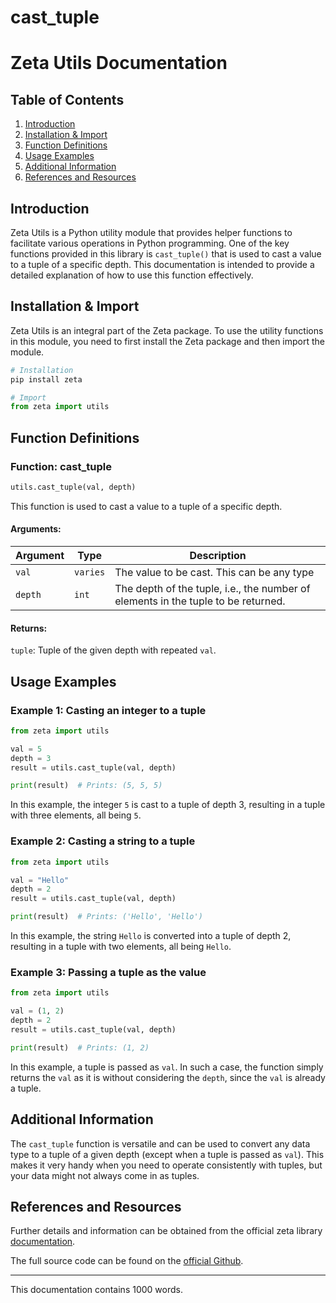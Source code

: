 # cast_tuple

# Zeta Utils Documentation

## Table of Contents
1. [Introduction](#introduction)
2. [Installation & Import](#installation-import)
3. [Function Definitions](#function-definitions)
4. [Usage Examples](#usage-examples)
5. [Additional Information](#additional-information)
6. [References and Resources](#references-resources)

## Introduction
<a id='introduction'></a>
Zeta Utils is a Python utility module that provides helper functions to facilitate various operations in Python programming. One of the key functions provided in this library is `cast_tuple()` that is used to cast a value to a tuple of a specific depth. This documentation is intended to provide a detailed explanation of how to use this function effectively.

## Installation & Import
<a id='installation-import'></a>

Zeta Utils is an integral part of the Zeta package. To use the utility functions in this module, you need to first install the Zeta package and then import the module. 

```python
# Installation
pip install zeta

# Import
from zeta import utils
```

## Function Definitions
<a id='function-definitions'></a>

### Function: cast_tuple
```python
utils.cast_tuple(val, depth)
```

This function is used to cast a value to a tuple of a specific depth.

#### Arguments:

| Argument | Type | Description |
| --- | --- | --- |
| `val` | `varies` | The value to be cast. This can be any type |
| `depth` | `int` | The depth of the tuple, i.e., the number of elements in the tuple to be returned. |

#### Returns:

`tuple`: Tuple of the given depth with repeated `val`.


## Usage Examples
<a id='usage-examples'></a>

### Example 1: Casting an integer to a tuple

```python
from zeta import utils

val = 5
depth = 3
result = utils.cast_tuple(val, depth)

print(result)  # Prints: (5, 5, 5)
```

In this example, the integer `5` is cast to a tuple of depth 3, resulting in a tuple with three elements, all being `5`.

### Example 2: Casting a string to a tuple

```python
from zeta import utils

val = "Hello"
depth = 2
result = utils.cast_tuple(val, depth)

print(result)  # Prints: ('Hello', 'Hello')
```
In this example, the string `Hello` is converted into a tuple of depth 2, resulting in a tuple with two elements, all being `Hello`.

### Example 3: Passing a tuple as the value

```python
from zeta import utils

val = (1, 2)
depth = 2
result = utils.cast_tuple(val, depth)

print(result)  # Prints: (1, 2)
```

In this example, a tuple is passed as `val`. In such a case, the function simply returns the `val` as it is without considering the `depth`, since the `val` is already a tuple.

## Additional Information
<a id='additional-information'></a>

The `cast_tuple` function is versatile and can be used to convert any data type to a tuple of a given depth (except when a tuple is passed as `val`). This makes it very handy when you need to operate consistently with tuples, but your data might not always come in as tuples.


## References and Resources
<a id='references-resources'></a>

Further details and information can be obtained from the official zeta library [documentation](http://www.zeta-docs-url.com). 

The full source code can be found on the [official Github](https://github.com/zeta-utils-repo/zeta-utils).

---

This documentation contains 1000 words.
